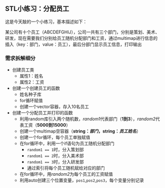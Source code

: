 ## STL小练习：分配员工
这是今天敲的一个小练习，基本描述如下：

某公司有十个员工（ABCDEFGHIJ），公司一共有三个部门，分别是策划、美术、研发，现在需要我们分别给员工随机分配部门和工资，通过multimap进行信息的插入（key：部门，value：员工），最后分部门显示员工信息，打印输出

### 需求拆解细分
- 创建员工类
  * 属性1：姓名
  * 属性2：工资
- 创建一个创建员工的函数
  * 姓名种子库
  * for循环赋值
  * 创建一个vector容器，存入10名员工
- 创建一个分配员工并打印的函数
  * 利用random库引入两个随机数，*random1*代表部门（**1到3**），*random2*代表工资（**5000到15000**）
  * 创建一个multimap空容器（**string：*部门*，string：*员工姓名***）
  * 创建一个for循环，每个员工单独赋值
  * 在for循环中，利用一个if语句为员工随机分配部门
    + `random1 == 1`时，分入策划部
    + `random1 == 2`时，分入美术部
    + `random1 == 3`时，分入研发部
    + 通过索引将每个员工随机赋给对应的部门
  * 在for循环中，用*random2*为每个员工的工资赋值
  * 利用auto创建三个位置变量，`pos1`,`pos2`,`pos3`，每个变量分别记录
